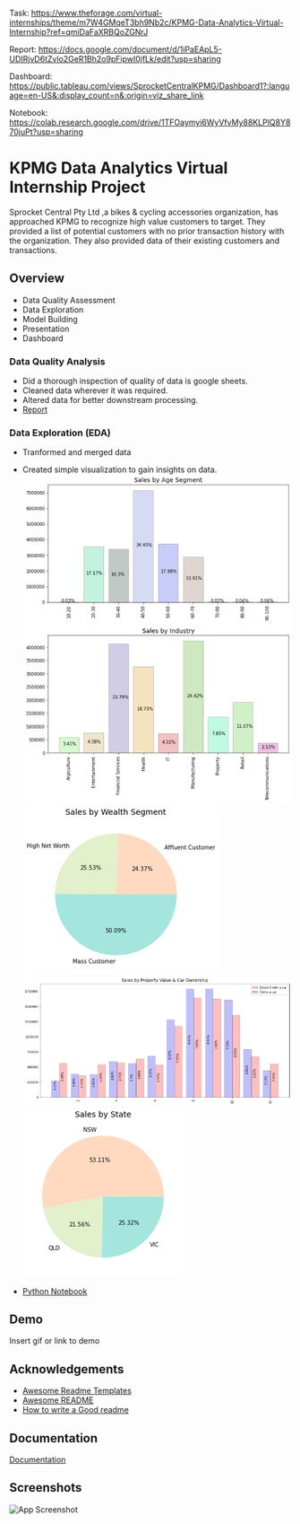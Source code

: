 Task: https://www.theforage.com/virtual-internships/theme/m7W4GMqeT3bh9Nb2c/KPMG-Data-Analytics-Virtual-Internship?ref=qmiDaFaXRBQoZGNrJ

Report: https://docs.google.com/document/d/1iPaEApL5-UDIRjvD6tZvlo2GeR1Bh2o9pFipwI0jfLk/edit?usp=sharing

Dashboard: https://public.tableau.com/views/SprocketCentralKPMG/Dashboard1?:language=en-US&:display_count=n&:origin=viz_share_link

Notebook: https://colab.research.google.com/drive/1TFOaymyi6WyVfvMy88KLPlQ8Y870juPt?usp=sharing


# KPMG Data Analytics Virtual Internship Project

Sprocket Central Pty Ltd ,a bikes & cycling accessories organization, has approached KPMG to recognize high value customers to target. They provided a list of potential customers with no prior transaction history with the organization. They also provided data of their existing customers and transactions.


## Overview

- Data Quality Assessment
- Data Exploration
- Model Building
- Presentation
- Dashboard
### Data Quality Analysis

- Did a thorough inspection of quality of data is google sheets.
- Cleaned data wherever it was required.
- Altered data for better downstream processing.
- [Report](https://docs.google.com/document/d/1ds-pXY8mok3ksSyu4P5i8TN6IDMyu9xx7Ne1twBkKbg/edit?usp=sharing)
### Data Exploration (EDA)
- Tranformed and merged data
- Created simple visualization to gain insights on data.
![App Screenshot](https://github.com/shitab16/kpmg-VI-DA/blob/master/charts/download.png)
![App Screenshot](https://github.com/shitab16/kpmg-VI-DA/blob/master/charts/download%201.png)
![App Screenshot](https://github.com/shitab16/kpmg-VI-DA/blob/master/charts/download%202.png)
![App Screenshot](https://github.com/shitab16/kpmg-VI-DA/blob/master/charts/download%203.png)
![App Screenshot](https://github.com/shitab16/kpmg-VI-DA/blob/master/charts/download%204.png)

- [Python Notebook](https://colab.research.google.com/drive/1TFOaymyi6WyVfvMy88KLPlQ8Y870juPt?usp=sharing)

## Demo

Insert gif or link to demo


## Acknowledgements

 - [Awesome Readme Templates](https://awesomeopensource.com/project/elangosundar/awesome-README-templates)
 - [Awesome README](https://github.com/matiassingers/awesome-readme)
 - [How to write a Good readme](https://bulldogjob.com/news/449-how-to-write-a-good-readme-for-your-github-project)


## Documentation

[Documentation](https://linktodocumentation)


## Screenshots

![App Screenshot](https://via.placeholder.com/468x300?text=App+Screenshot+Here)

